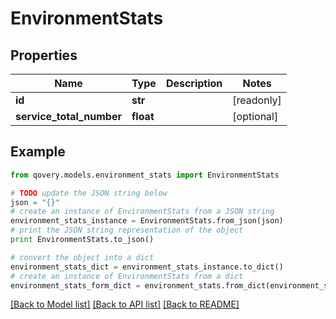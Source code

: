 # EnvironmentStats


## Properties

Name | Type | Description | Notes
------------ | ------------- | ------------- | -------------
**id** | **str** |  | [readonly] 
**service_total_number** | **float** |  | [optional] 

## Example

```python
from qovery.models.environment_stats import EnvironmentStats

# TODO update the JSON string below
json = "{}"
# create an instance of EnvironmentStats from a JSON string
environment_stats_instance = EnvironmentStats.from_json(json)
# print the JSON string representation of the object
print EnvironmentStats.to_json()

# convert the object into a dict
environment_stats_dict = environment_stats_instance.to_dict()
# create an instance of EnvironmentStats from a dict
environment_stats_form_dict = environment_stats.from_dict(environment_stats_dict)
```
[[Back to Model list]](../README.md#documentation-for-models) [[Back to API list]](../README.md#documentation-for-api-endpoints) [[Back to README]](../README.md)


